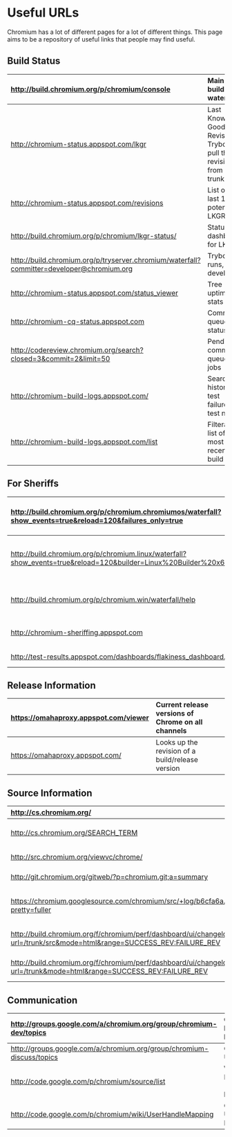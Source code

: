 # Useful URLs

Chromium has a lot of different pages for a lot of different things.
This page aims to be a repository of useful links that people may find useful.

## Build Status

| http://build.chromium.org/p/chromium/console | Main buildbot waterfall |
|:---------------------------------------------|:------------------------|
| http://chromium-status.appspot.com/lkgr      | Last Known Good Revision. Trybots pull this revision from trunk. |
| http://chromium-status.appspot.com/revisions | List of the last 100 potential LKGRs |
| http://build.chromium.org/p/chromium/lkgr-status/ | Status dashboard for LKGR |
| http://build.chromium.org/p/tryserver.chromium/waterfall?committer=developer@chromium.org | Trybot runs, by developer |
| http://chromium-status.appspot.com/status_viewer | Tree uptime stats       |
| http://chromium-cq-status.appspot.com        | Commit queue status     |
| http://codereview.chromium.org/search?closed=3&commit=2&limit=50 | Pending commit queue jobs |
| http://chromium-build-logs.appspot.com/      | Search for historical test failures by test name |
| http://chromium-build-logs.appspot.com/list  | Filterable list of most recent build logs |

## For Sheriffs

| http://build.chromium.org/p/chromium.chromiumos/waterfall?show_events=true&reload=120&failures_only=true | List of failing bots for a waterfall (chromium.chromiumos as an example) |
|:---------------------------------------------------------------------------------------------------------|:-------------------------------------------------------------------------|
| http://build.chromium.org/p/chromium.linux/waterfall?show_events=true&reload=120&builder=Linux%20Builder%20x64&builder=Linux%20Builder%20(dbg) | Monitor one or multiple bots (Linux Builder x64 and Linux Builder (dbg) on chromium.linux as an example) |
| http://build.chromium.org/p/chromium.win/waterfall/help                                                  | Customize the waterfall view for a waterfall (using chromium.win as an example) |
| http://chromium-sheriffing.appspot.com                                                                   | Alternate waterfall view that helps with test failure triage             |
| http://test-results.appspot.com/dashboards/flakiness_dashboard.html                                      | Lists historical test results for the bots                               |

## Release Information

| https://omahaproxy.appspot.com/viewer | Current release versions of Chrome on all channels |
|:--------------------------------------|:---------------------------------------------------|
| https://omahaproxy.appspot.com/       | Looks up the revision of a build/release version   |

## Source Information

| http://cs.chromium.org/ | Code Search |
|:------------------------|:------------|
| http://cs.chromium.org/SEARCH_TERM | Code Search for a specific SEARCH\_TERM |
| http://src.chromium.org/viewvc/chrome/ | ViewVC History Viewer |
| http://git.chromium.org/gitweb/?p=chromium.git;a=summary | Gitweb History Viewer |
| https://chromium.googlesource.com/chromium/src/+log/b6cfa6a..9a2e0a8?pretty=fuller | Git changes in revision range (also works for build numbers) |
| http://build.chromium.org/f/chromium/perf/dashboard/ui/changelog.html?url=/trunk/src&mode=html&range=SUCCESS_REV:FAILURE_REV | SVN changes in revision range |
| http://build.chromium.org/f/chromium/perf/dashboard/ui/changelog_blink.html?url=/trunk&mode=html&range=SUCCESS_REV:FAILURE_REV | Blink changes in revision range |

## Communication

| http://groups.google.com/a/chromium.org/group/chromium-dev/topics | Chromium Developers List |
|:------------------------------------------------------------------|:-------------------------|
| http://groups.google.com/a/chromium.org/group/chromium-discuss/topics | Chromium Users List      |
| http://code.google.com/p/chromium/source/list                     | Wiki History (SVN-based) |
| http://code.google.com/p/chromium/wiki/UserHandleMapping          | Chromium User Mapping    |
